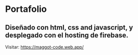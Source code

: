 # Portafolio
## Diseñado con html, css and javascript, y desplegado con el hosting de firebase.
Visitar: https://maggot-code.web.app/
